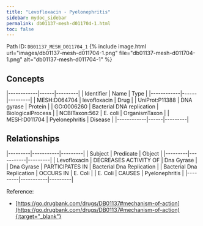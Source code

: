 ```yaml
---
title: "Levofloxacin - Pyelonephritis"
sidebar: mydoc_sidebar
permalink: db01137-mesh-d011704-1.html
toc: false 
---
```



Path ID: `DB01137_MESH_D011704_1`
{% include image.html url="images/db01137-mesh-d011704-1.png" file="db01137-mesh-d011704-1.png" alt="db01137-mesh-d011704-1" %}

## Concepts

|------------|------|---------|
| Identifier | Name | Type    |
|------------|------|---------|
| MESH:D064704 | levofloxacin | Drug |
| UniProt:P11388 | DNA gyrase | Protein |
| GO:0006260 | Bacterial DNA replication | BiologicalProcess |
| NCBITaxon:562 | E. coli | OrganismTaxon |
| MESH:D011704 | Pyelonephritis | Disease |
|------------|------|---------|

## Relationships

|---------|-----------|---------|
| Subject | Predicate | Object  |
|---------|-----------|---------|
| Levofloxacin | DECREASES ACTIVITY OF | Dna Gyrase |
| Dna Gyrase | PARTICIPATES IN | Bacterial Dna Replication |
| Bacterial Dna Replication | OCCURS IN | E. Coli |
| E. Coli | CAUSES | Pyelonephritis |
|---------|-----------|---------|

Reference:
  - [https://go.drugbank.com/drugs/DB01137#mechanism-of-action](https://go.drugbank.com/drugs/DB01137#mechanism-of-action){:target="_blank"}